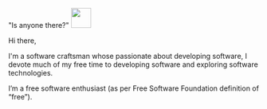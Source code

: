 "Is anyone there?" <img src="https://emojis.slackmojis.com/emojis/images/1460579133/354/doom_look.gif" width="40" height="40"/>

 Hi there,
 
I'm a software craftsman whose passionate about developing software, I devote much of my free time to developing software and exploring software technologies. 

I’m a free software enthusiast (as per Free Software Foundation definition of “free”).

